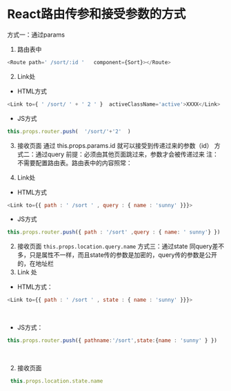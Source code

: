 # React路由传参和接受参数的方式
方式一：通过params

1. 路由表中
```js
<Route path=' /sort/:id '   component={Sort}></Route>
```
2. Link处        
* HTML方式
```js
<Link to={ ' /sort/ ' + ' 2 ' }  activeClassName='active'>XXXX</Link>
```
* JS方式
```js
this.props.router.push(  '/sort/'+'2'  )
```
3. 接收页面
 通过  this.props.params.id 就可以接受到传递过来的参数（id）
 方式二：通过query
 前提：必须由其他页面跳过来，参数才会被传递过来
 注：不需要配置路由表。路由表中的内容照常：<Route path='/sort' component={Sort}></Route>
 
 1. Link处      
 * HTML方式
 ```js
<Link to={{ path : ' /sort ' , query : { name : 'sunny' }}}>
```

* JS方式
```js
this.props.router.push({ path : '/sort' ,query : { name: ' sunny'} })
```
 2. 接收页面 
 `
this.props.location.query.name
`
方式三：通过state
  同query差不多，只是属性不一样，而且state传的参数是加密的，query传的参数是公开的，在地址栏
1. Link 处      
* HTML方式：
```js
<Link to={{ path : ' /sort ' , state : { name : 'sunny' }}}> 
```
                                　　
* JS方式：
```js
this.props.router.push({ pathname:'/sort',state:{name : 'sunny' } })
```
                              　　  
2. 接收页面
```js
 this.props.location.state.name
 ```
 
 
